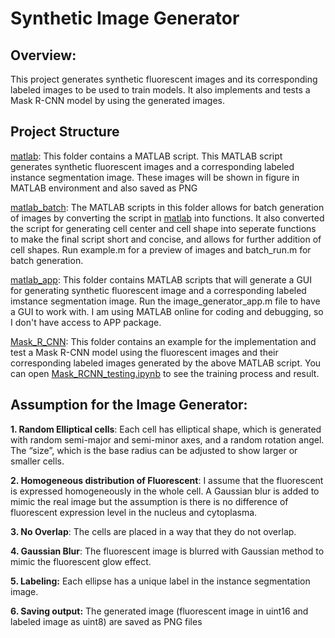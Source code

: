 # Synthetic Image Generator

## Overview: 
This project generates synthetic fluorescent images and its corresponding labeled images to be used to train models. It also implements and tests a Mask R-CNN model by using the generated images.

## Project Structure
[matlab](matlab): This folder contains a MATLAB script. This MATLAB script generates synthetic fluorescent images and a corresponding labeled instance segmentation image. These images will be shown in figure in MATLAB environment and also saved as PNG 

[matlab_batch](matlab_batch): The MATLAB scripts in this folder allows for batch generation of images by converting the script in [matlab](matlab) into functions. It also converted the script for generating cell center and cell shape into seperate functions to make the final script short and concise, and allows for further addition of cell shapes. Run example.m for a preview of images and batch_run.m for batch generation.

[matlab_app](matlab.app): This folder contains MATLAB scripts that will generate a GUI for generating synthetic fluorescent image and a corresponding labeled imstance segmentation image. Run the image_generator_app.m file to have a GUI to work with. I am using MATLAB online for coding and debugging, so I don't have access to APP package. 

[Mask_R_CNN](Mask_R_CNN): This folder contains an example for the implementation and test a Mask R-CNN model using the fluorescent images and their corresponding labeled images generated by the above MATLAB script. You can open [Mask_RCNN_testing.ipynb](Mask_R_CNN/Mask_RCNN_testing.ipynb) to see the training process and result.

## Assumption for the Image Generator:

**1. Random Elliptical cells**: Each cell has elliptical shape, which is generated with random semi-major and semi-minor axes, and a random rotation angel. The “size”, which is the base radius can be adjusted to show larger or smaller cells. 

**2. Homogeneous distribution of Fluorescent**: I assume that the fluorescent is expressed homogeneously in the whole cell. A Gaussian blur is added to mimic the real image but the assumption is there is no difference of fluorescent expression level in the nucleus and cytoplasma.

**3. No Overlap**: The cells are placed in a way that they do not overlap.

**4. Gaussian Blur**: The fluorescent image is blurred with Gaussian method to mimic the fluorescent glow effect.

**5. Labeling:** Each ellipse has a unique label in the instance segmentation image.

**6. Saving output:** The generated image (fluorescent image in uint16 and labeled image as uint8) are saved as PNG files
